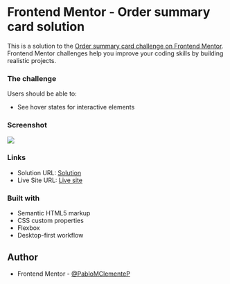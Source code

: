 # Frontend Mentor - Order summary card solution

This is a solution to the [Order summary card challenge on Frontend Mentor](https://www.frontendmentor.io/challenges/order-summary-component-QlPmajDUj). Frontend Mentor challenges help you improve your coding skills by building realistic projects. 


### The challenge

Users should be able to:

- See hover states for interactive elements

### Screenshot

![](./screenshot.jpg)


### Links

- Solution URL: [Solution](https://github.com/PabloMClementeP/Order-summary-card)
- Live Site URL: [Live site](https://order-summary-frontend.netlify.app/)

### Built with

- Semantic HTML5 markup
- CSS custom properties
- Flexbox
- Desktop-first workflow


## Author

- Frontend Mentor - [@PabloMClementeP](https://www.frontendmentor.io/profile/PabloMClementeP)
